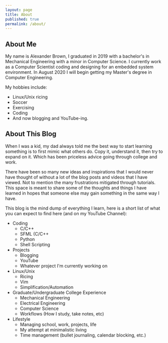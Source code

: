 ```yaml
---
layout: page
title: About
published: true
permalink: /about/
---
```


## About Me
My name is Alexander Brown, I graduated in 2019 with a bachelor's in Mechanical Engineering with a minor in Computer Science. I currently work as a Computer Scientist coding and designing for an embedded system environment. In August 2020 I will begin getting my Master's degree in Computer Engineering. 

My hobbies include:
* Linux/Unix ricing
* Soccer
* Exercising
* Coding
* And now blogging and YouTube-ing. 

## About This Blog
When I was a kid, my dad always told me the best way to start learning something is to first mimic what others do. Copy it, understand it, then try to expand on it. Which has been priceless advice going through college and work.

There have been so many new ideas and inspirations that I would never have thought of without a lot of the blog posts and videos that I have viewed. Not to mention the many frustrations mitigated through tutorials. This space is meant to share some of the thoughts and things I have learned in hopes that someone else may gain something in the same way I have.

This blog is the mind dump of everything I learn, here is a short list of what you can expect to find here (and on my YouTube Channel):
* Coding 
	* C/C++
	* SFML (C/C++
	* Python
	* Shell Scripting
* Projects
	* Blogging
	* YouTube
	* Whatever project I'm currently working on
* Linux/Unix
	* Ricing
	* Vim
	* Simplification/Automation
* Graduate/Undergraduate College Experience
	* Mechanical Engineering
	* Electrical Engineering
	* Computer Science
	* Workflows (How I study, take notes, etc)
* Lifestyle
	* Managing school, work, projects, life
	* My attempt at minimalistic living
	* Time management (bullet journaling, calendar blocking, etc.)
